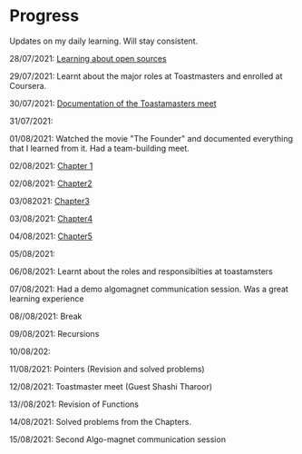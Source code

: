 # Progress
Updates on my daily learning.
Will stay consistent.

28/07/2021: [Learning about open sources](https://github.com/Anjura/OpenSources)

29/07/2021: Learnt about the major roles at Toastmasters and enrolled at Coursera.

30/07/2021: [Documentation of the Toastamasters meet](https://github.com/Anjura/ToastmastersMeet)

31/07/2021:

01/08/2021: Watched the movie "The Founder" and documented everything that I learned from it. Had a team-building meet. 

02/08/2021: [Chapter 1](https://github.com/cleanhand/phase-1-Anjura/blob/main/LetUsC-Chapter1.md) 
            
02/08/2021: [Chapter2](https://github.com/cleanhand/phase-1-Anjura/blob/main/Chapter2.md)

03/082021:  [Chapter3](https://github.com/cleanhand/phase-1-Anjura/blob/main/Chapter3.md)

03/08/2021: [Chapter4](https://github.com/cleanhand/phase-1-Anjura/blob/main/Chapter4.md)

04/08/2021: [Chapter5](https://github.com/cleanhand/phase-1-Anjura/blob/main/Chapter5.md)

05/08/2021: 

06/08/2021: Learnt about the roles and responsibilties at toastamsters

07/08/2021: Had a demo algomagnet communication session. Was a great learning experience

08//08/2021: Break

09/08/2021: Recursions

10/08/202: 

11/08/2021: Pointers (Revision and solved problems)

12/08/2021: Toastmaster meet (Guest Shashi Tharoor)

13//08/2021: Revision of Functions

14/08/2021: Solved problems from the Chapters.

15/08/2021: Second Algo-magnet communication session



